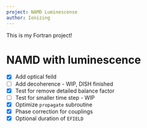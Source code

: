 ```yaml
---
project: NAMD Luminescense
author: Ionizing
---
```


This is my Fortran project!

# NAMD with luminescence

- [X] Add optical feild
- [ ] Add decoherence - WIP, DISH finished
- [X] Test for remove detailed balance factor
- [ ] Test for smaller time step - WIP
- [X] Optimize `propagate` subroutine
- [X] Phase correction for couplings
- [X] Optional duration of `EFIELD`
